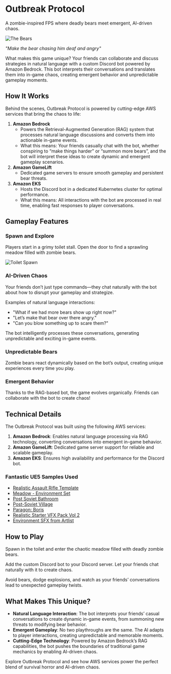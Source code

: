 # Outbreak Protocol
A zombie-inspired FPS where deadly bears meet emergent, AI-driven chaos.

![The Bears](Source/Media/deaf-bear.gif)

*"Make the bear chasing him deaf and angry"*

What makes this game unique? Your friends can collaborate and discuss strategies in natural language with a custom Discord bot powered by Amazon Bedrock. This bot interprets their conversations and translates them into in-game chaos, creating emergent behavior and unpredictable gameplay moments.

## How It Works
Behind the scenes, Outbreak Protocol is powered by cutting-edge AWS services that bring the chaos to life:

1. **Amazon Bedrock**
    * Powers the Retrieval-Augmented Generation (RAG) system that processes natural language discussions and converts them into actionable in-game events.
    * What this means: Your friends casually chat with the bot, whether conspiring to “make things harder” or “summon more bears”, and the bot will interpret these ideas to create dynamic and emergent gameplay scenarios.
1. **Amazon GameLift**
    * Dedicated game servers to ensure smooth gameplay and persistent bear threats.
1. **Amazon EKS**
    * Hosts the Discord bot in a dedicated Kubernetes cluster for optimal performance.
    * What this means: All interactions with the bot are processed in real time, enabling fast responses to player conversations.

## Gameplay Features

### Spawn and Explore
Players start in a grimy toilet stall. Open the door to find a sprawling meadow filled with zombie bears.

![Toilet Spawn](Source/Media/toilet-spawn.gif)

### AI-Driven Chaos
Your friends don’t just type commands—they chat naturally with the bot about how to disrupt your gameplay and strategize.

Examples of natural language interactions:
* "What if we had more bears show up right now?"
* "Let’s make that bear over there angry."
* "Can you blow something up to scare them?"

The bot intelligently processes these conversations, generating unpredictable and exciting in-game events.

### Unpredictable Bears
Zombie bears react dynamically based on the bot’s output, creating unique experiences every time you play.

### Emergent Behavior

Thanks to the RAG-based bot, the game evolves organically. Friends can collaborate with the bot to create chaos!

## Technical Details
The Outbreak Protocol was built using the following AWS services:

1. **Amazon Bedrock**: Enables natural language processing via RAG technology, converting conversations into emergent in-game behavior.
1. **Amazon GameLift**: Dedicated game server support for reliable and scalable gameplay.
1. **Amazon EKS**: Ensures high availability and performance for the Discord bot.

### Fantastic UE5 Samples Used
* [Realistic Assault Rifle Template](https://www.fab.com/listings/05dbb53b-d75f-4a08-bcc2-fc02de484866)
* [Meadow - Environment Set](https://www.fab.com/listings/4f61d2d7-8d6f-4817-890d-17a6ba2287af)
* [Post Soviet Bathroom](https://www.fab.com/listings/f3964980-8332-414a-9e92-0d172d3a235c)
* [Post-Soviet Village](https://www.fab.com/listings/214992bc-8f89-4823-ab14-3ac2dd131e91)
* [Paragon: Boris](https://www.fab.com/listings/2e32cbb8-b415-4c39-962f-a687c64263bd)
* [Realistic Starter VFX Pack Vol 2](https://www.fab.com/listings/ac2818b3-7d35-4cf5-a1af-cbf8ff5c61c1)
* [Environment SFX from Artlist](https://artlist.io/)

## How to Play

Spawn in the toilet and enter the chaotic meadow filled with deadly zombie bears.

Add the custom Discord bot to your Discord server. Let your friends chat naturally with it to create chaos.

Avoid bears, dodge explosions, and watch as your friends’ conversations lead to unexpected gameplay twists.

## What Makes This Unique?
* **Natural Language Interaction**: The bot interprets your friends’ casual conversations to create dynamic in-game events, from summoning new threats to modifying bear behavior.
* **Emergent Gameplay**: No two playthroughs are the same. The AI adapts to player interactions, creating unpredictable and memorable moments.
* **Cutting-Edge Technology**: Powered by Amazon Bedrock’s RAG capabilities, the bot pushes the boundaries of traditional game mechanics by enabling AI-driven chaos.

Explore Outbreak Protocol and see how AWS services power the perfect blend of survival horror and AI-driven chaos.